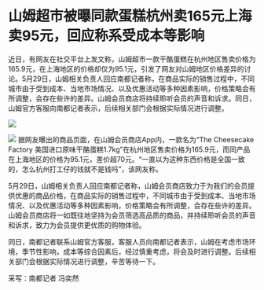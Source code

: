 # 山姆超市被曝同款蛋糕杭州卖165元上海卖95元，回应称系受成本等影响

近日，有网友在社交平台上发文称，山姆超市一款干酪蛋糕在杭州地区售卖价格为165.9元，在上海地区的价格却仅为95.1元，引发了网友对山姆地区价格差异的讨论。5月29日，山姆相关负责人回应南都记者称，在商品实际的销售过程中，不同城市由于受到成本、当地市场情况、以及优惠活动等多种因素影响，价格策略会有所调整，会存在些许的差异。山姆会员商店将持续聆听会员的声音和诉求。同日，山姆官方客服向南都记者表示，后续相关部门会根据实际情况进行调整。

![](https://inews.gtimg.com/om_bt/OadlN_SWYw9lLanlQARxPDBR14BZ2oVCgTKu6kq-xo488AA/1000)

![](https://inews.gtimg.com/om_bt/OC6ccPHrDrqqKxgp-miW_WKYcmMWgStNDA8MrHx3JMS18AA/1000)
据网友曝出的商品页面，在山姆会员商店App内，一款名为“The Cheesecake Factory
美国进口原味干酪蛋糕1.7kg”在杭州地区售卖价格为165.9元，而同产品在上海地区的价格为95.1元，差价超70元。“一直以为这种东西价格是全国一致的，怎么杭州打工仔的钱就不是钱吗”，该网友称。

5月29日，山姆相关负责人回应南都记者称，山姆会员商店致力于为我们的会员提供优惠的商品价格，在商品实际的销售过程中，不同城市由于受到成本、当地市场情况、以及优惠活动等多种因素影响，价格策略会有所调整，会存在些许的差异。
山姆会员商店将一如既往地坚持为会员筛选高品质的商品，并持续聆听会员的声音和诉求，致力为会员提供更优质的购物体验。

同日，南都记者联系山姆官方客服，客服人员向南都记者表示，山姆在考虑市场环境，季节性影响，成本等综合因素后，经过慎重考虑，将会及时进行调整。后续相关部门会根据实际情况进行调整，辛苦等待一下。

采写：南都记者 冯奕然

